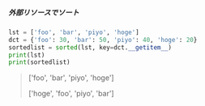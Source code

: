 ##### 外部リソースでソート

```py
lst = ['foo', 'bar', 'piyo', 'hoge']
dct = {'foo': 30, 'bar': 50, 'piyo': 40, 'hoge': 20}
sortedlist = sorted(lst, key=dct.__getitem__)
print(lst)
print(sortedlist)
```

> ['foo', 'bar', 'piyo', 'hoge']
>
> ['hoge', 'foo', 'piyo', 'bar']
